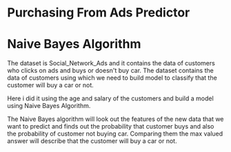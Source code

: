 # Purchasing From Ads Predictor
# Naive Bayes Algorithm
The dataset is Social_Network_Ads and it contains the data of customers who clicks on ads and buys or doesn't buy car. The dataset contains the data of customers using which we need to build model to classify that the customer will buy a car or not.

Here i did it using the age and salary of the customers and build a model using Naive Bayes Algorithm.

The Naive Bayes algorithm will look out the features of the new data that we want to predict and finds out the probability that customer buys and also the probability of customer not buying car.
Comparing them the max valued answer will describe that the customer will buy a car or not.
